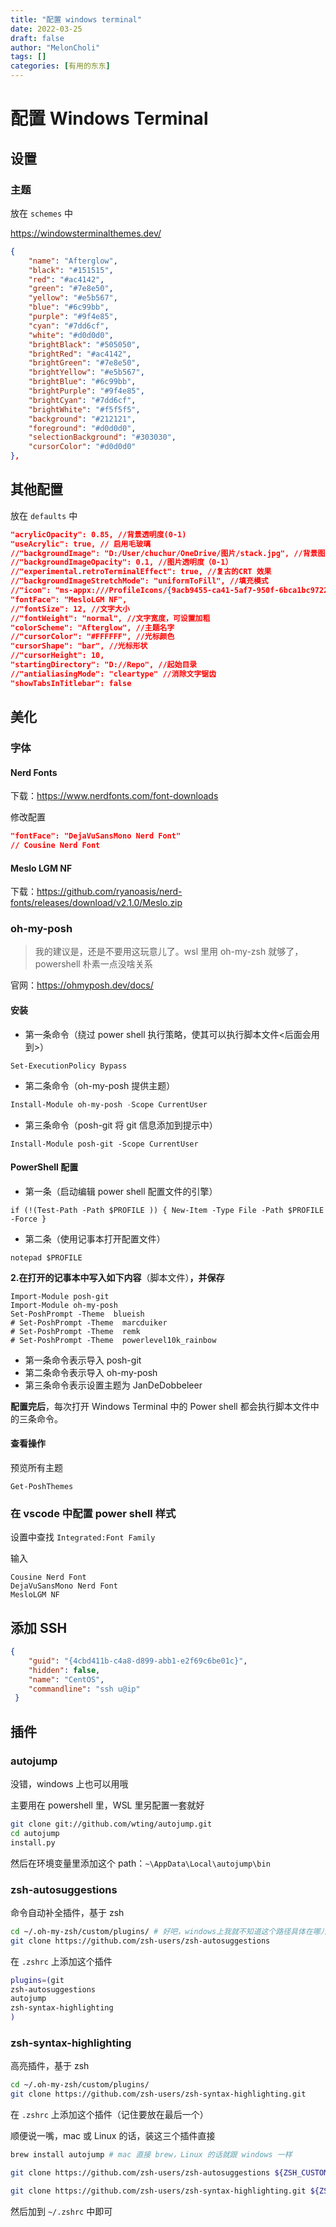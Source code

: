 ```yaml
---
title: "配置 windows terminal"
date: 2022-03-25
draft: false
author: "MelonCholi"
tags: []
categories: [有用的东东]
---
```


# 配置 Windows Terminal

##  设置

### 主题

放在 `schemes` 中

https://windowsterminalthemes.dev/

```json
{
    "name": "Afterglow",
    "black": "#151515",
    "red": "#ac4142",
    "green": "#7e8e50",
    "yellow": "#e5b567",
    "blue": "#6c99bb",
    "purple": "#9f4e85",
    "cyan": "#7dd6cf",
    "white": "#d0d0d0",
    "brightBlack": "#505050",
    "brightRed": "#ac4142",
    "brightGreen": "#7e8e50",
    "brightYellow": "#e5b567",
    "brightBlue": "#6c99bb",
    "brightPurple": "#9f4e85",
    "brightCyan": "#7dd6cf",
    "brightWhite": "#f5f5f5",
    "background": "#212121",
    "foreground": "#d0d0d0",
    "selectionBackground": "#303030",
    "cursorColor": "#d0d0d0"
},
```

## 其他配置

放在 `defaults` 中

```json
"acrylicOpacity": 0.85, //背景透明度(0-1)
"useAcrylic": true, // 启用毛玻璃
//"backgroundImage": "D:/User/chuchur/OneDrive/图片/stack.jpg", //背景图片
//"backgroundImageOpacity": 0.1, //图片透明度（0-1）
//"experimental.retroTerminalEffect": true, //复古的CRT 效果
//"backgroundImageStretchMode": "uniformToFill", //填充模式
//"icon": "ms-appx:///ProfileIcons/{9acb9455-ca41-5af7-950f-6bca1bc9722f}.png", //图标
"fontFace": "MesloLGM NF",
//"fontSize": 12, //文字大小
//"fontWeight": "normal", //文字宽度，可设置加粗
"colorScheme": "Afterglow", //主题名字
//"cursorColor": "#FFFFFF", //光标颜色
"cursorShape": "bar", //光标形状
//"cursorHeight": 10,
"startingDirectory": "D://Repo", //起始目录
//"antialiasingMode": "cleartype" //消除文字锯齿
"showTabsInTitlebar": false
```

## 美化

### 字体

#### Nerd Fonts

下载：https://www.nerdfonts.com/font-downloads

修改配置

```json
"fontFace": "DejaVuSansMono Nerd Font" 
// Cousine Nerd Font
```

#### Meslo LGM NF

下载：https://github.com/ryanoasis/nerd-fonts/releases/download/v2.1.0/Meslo.zip

### oh-my-posh

> 我的建议是，还是不要用这玩意儿了。wsl 里用 oh-my-zsh 就够了，powershell 朴素一点没啥关系

官网：https://ohmyposh.dev/docs/

#### 安装

- 第一条命令（绕过 power shell 执行策略，使其可以执行脚本文件<后面会用到>）

```text
Set-ExecutionPolicy Bypass
```

- 第二条命令（oh-my-posh 提供主题）

```powershell
Install-Module oh-my-posh -Scope CurrentUser
```

- 第三条命令（posh-git 将 git 信息添加到提示中）

```text
Install-Module posh-git -Scope CurrentUser
```

#### PowerShell 配置

- 第一条（启动编辑 power shell 配置文件的引擎）

```text
if (!(Test-Path -Path $PROFILE )) { New-Item -Type File -Path $PROFILE -Force }
```

- 第二条（使用记事本打开配置文件）

```text
notepad $PROFILE
```

**2.在打开的记事本中写入如下内容**（脚本文件）**，并保存**

```text
Import-Module posh-git
Import-Module oh-my-posh
Set-PoshPrompt -Theme  blueish
# Set-PoshPrompt -Theme  marcduiker
# Set-PoshPrompt -Theme  remk
# Set-PoshPrompt -Theme  powerlevel10k_rainbow
```

- 第一条命令表示导入 posh-git
- 第二条命令表示导入 oh-my-posh
- 第三条命令表示设置主题为 JanDeDobbeleer

**配置完后**，每次打开 Windows Terminal 中的 Power shell 都会执行脚本文件中的三条命令。

#### 查看操作

预览所有主题

```shell
Get-PoshThemes
```

### 在 vscode 中配置 power shell 样式

设置中查找 `Integrated:Font Family`

输入

```
Cousine Nerd Font
DejaVuSansMono Nerd Font
MesloLGM NF
```

## 添加 SSH

```json
{
    "guid": "{4cbd411b-c4a8-d899-abb1-e2f69c6be01c}",
    "hidden": false,
    "name": "CentOS",
    "commandline": "ssh u@ip"
 }
```

## 插件

### autojump

没错，windows 上也可以用哦

主要用在 powershell 里，WSL 里另配置一套就好

```bash
git clone git://github.com/wting/autojump.git
cd autojump
install.py
```

然后在环境变量里添加这个 path：`~\AppData\Local\autojump\bin`

### zsh-autosuggestions

命令自动补全插件，基于 zsh

```bash
cd ~/.oh-my-zsh/custom/plugins/ # 好吧，windows上我就不知道这个路径具体在哪儿了
git clone https://github.com/zsh-users/zsh-autosuggestions
```

在 `.zshrc` 上添加这个插件

```bash
plugins=(git
zsh-autosuggestions
autojump
zsh-syntax-highlighting
)
```

### zsh-syntax-highlighting

高亮插件，基于 zsh

```bash
cd ~/.oh-my-zsh/custom/plugins/ 
git clone https://github.com/zsh-users/zsh-syntax-highlighting.git
```

在 `.zshrc` 上添加这个插件（记住要放在最后一个）



顺便说一嘴，mac 或 Linux 的话，装这三个插件直接

```bash
brew install autojump # mac 直接 brew，Linux 的话就跟 windows 一样

git clone https://github.com/zsh-users/zsh-autosuggestions ${ZSH_CUSTOM:-~/.oh-my-zsh/custom}/plugins/zsh-autosuggestions

git clone https://github.com/zsh-users/zsh-syntax-highlighting.git ${ZSH_CUSTOM:-~/.oh-my-zsh/custom}/plugins/zsh-syntax-highlighting
```

然后加到 `~/.zshrc` 中即可
